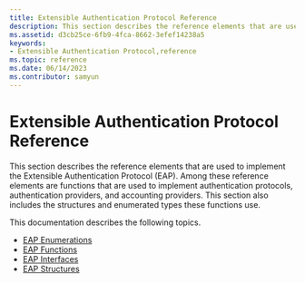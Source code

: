 ```yaml
---
title: Extensible Authentication Protocol Reference
description: This section describes the reference elements that are used to implement the Extensible Authentication Protocol (EAP).
ms.assetid: d3cb25ce-6fb9-4fca-8662-3efef14238a5
keywords:
- Extensible Authentication Protocol,reference
ms.topic: reference
ms.date: 06/14/2023
ms.contributor: samyun
---
```


# Extensible Authentication Protocol Reference

This section describes the reference elements that are used to implement the Extensible Authentication Protocol (EAP). Among these reference elements are functions that are used to implement authentication protocols, authentication providers, and accounting providers. This section also includes the structures and enumerated types these functions use.

This documentation describes the following topics.

- [EAP Enumerations](eap-enumerations.md)
- [EAP Functions](eap-functions.md)
- [EAP Interfaces](eap-interfaces.md)
- [EAP Structures](eap-structures.md)
